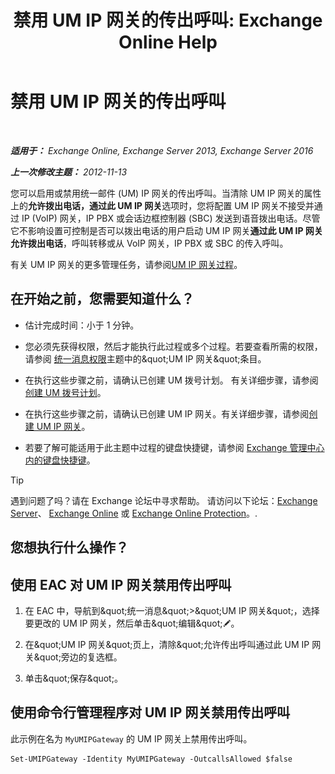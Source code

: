 ﻿---
title: '禁用 UM IP 网关的传出呼叫: Exchange Online Help'
TOCTitle: 禁用 UM IP 网关的传出呼叫
ms:assetid: a3777cc6-37e4-4359-ada3-a962ac0ef0c3
ms:mtpsurl: https://technet.microsoft.com/zh-cn/library/Bb232153(v=EXCHG.150)
ms:contentKeyID: 50491248
ms.date: 05/23/2018
mtps_version: v=EXCHG.150
ms.translationtype: MT
---

# 禁用 UM IP 网关的传出呼叫

 

_**适用于：** Exchange Online, Exchange Server 2013, Exchange Server 2016_

_**上一次修改主题：** 2012-11-13_

您可以启用或禁用统一邮件 (UM) IP 网关的传出呼叫。当清除 UM IP 网关的属性上的**允许拨出电话，通过此 UM IP 网关**选项时，您将配置 UM IP 网关不接受并通过 IP (VoIP) 网关，IP PBX 或会话边框控制器 (SBC) 发送到语音拨出电话。尽管它不影响设置可控制是否可以拨出电话的用户启动 UM IP 网关**通过此 UM IP 网关允许拨出电话**，呼叫转移或从 VoIP 网关，IP PBX 或 SBC 的传入呼叫。

有关 UM IP 网关的更多管理任务，请参阅[UM IP 网关过程](um-ip-gateway-procedures-exchange-2013-help.md)。

## 在开始之前，您需要知道什么？

  - 估计完成时间：小于 1 分钟。

  - 您必须先获得权限，然后才能执行此过程或多个过程。若要查看所需的权限，请参阅 [统一消息权限](unified-messaging-permissions-exchange-2013-help.md)主题中的\&quot;UM IP 网关\&quot;条目。

  - 在执行这些步骤之前，请确认已创建 UM 拨号计划。 有关详细步骤，请参阅[创建 UM 拨号计划](create-a-um-dial-plan-exchange-2013-help.md)。

  - 在执行这些步骤之前，请确认已创建 UM IP 网关。有关详细步骤，请参阅[创建 UM IP 网关](create-a-um-ip-gateway-exchange-2013-help.md)。

  - 若要了解可能适用于此主题中过程的键盘快捷键，请参阅 [Exchange 管理中心内的键盘快捷键](keyboard-shortcuts-in-the-exchange-admin-center-exchange-online-protection-help.md)。

> [!TIP]  
> 遇到问题了吗？请在 Exchange 论坛中寻求帮助。 请访问以下论坛：<a href="https://go.microsoft.com/fwlink/p/?linkid=60612">Exchange Server</a>、 <a href="https://go.microsoft.com/fwlink/p/?linkid=267542">Exchange Online</a> 或 <a href="https://go.microsoft.com/fwlink/p/?linkid=285351">Exchange Online Protection</a>。.


## 您想执行什么操作？

## 使用 EAC 对 UM IP 网关禁用传出呼叫

1.  在 EAC 中，导航到\&quot;统一消息\&quot;\>\&quot;UM IP 网关\&quot;，选择要更改的 UM IP 网关，然后单击\&quot;编辑\&quot;![编辑图标](images/Bb124582.6f53ccb2-1f13-4c02-bea0-30690e6ea71d(EXCHG.150).gif "编辑图标")。

2.  在\&quot;UM IP 网关\&quot;页上，清除\&quot;允许传出呼叫通过此 UM IP 网关\&quot;旁边的复选框。

3.  单击\&quot;保存\&quot;。

## 使用命令行管理程序对 UM IP 网关禁用传出呼叫

此示例在名为 `MyUMIPGateway` 的 UM IP 网关上禁用传出呼叫。

    Set-UMIPGateway -Identity MyUMIPGateway -OutcallsAllowed $false

